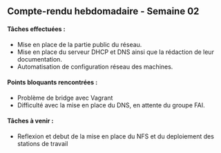 ## Compte-rendu hebdomadaire - Semaine 02

#### Tâches effectuées :

- Mise en place de la partie public du réseau.
- Mise en place du serveur DHCP et DNS ainsi que la rédaction de leur documentation.
- Automatisation de configuration réseau des machines.

#### Points bloquants rencontrées  :

- Problème de bridge avec Vagrant
- Difficulté avec la mise en place du DNS, en attente du groupe FAI.

#### Tâches à venir :

- Reflexion et debut de la mise en place du NFS et du deploiement des stations de travail